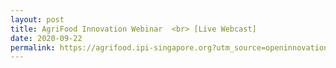```yaml
---
layout: post
title: AgriFood Innovation Webinar  <br> [Live Webcast]
date: 2020-09-22
permalink: https://agrifood.ipi-singapore.org?utm_source=openinnovationnetwork.sg&utm_medium=referral
---
```

